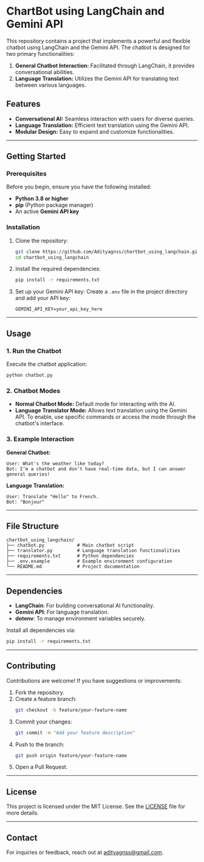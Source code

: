 # ChartBot using LangChain and Gemini API

This repository contains a project that implements a powerful and flexible chatbot using LangChain and the Gemini API. The chatbot is designed for two primary functionalities:

1. **General Chatbot Interaction:** Facilitated through LangChain, it provides conversational abilities.
2. **Language Translation:** Utilizes the Gemini API for translating text between various languages.

## Features

- **Conversational AI:** Seamless interaction with users for diverse queries.
- **Language Translation:** Efficient text translation using the Gemini API.
- **Modular Design:** Easy to expand and customize functionalities.

---

## Getting Started

### Prerequisites

Before you begin, ensure you have the following installed:

- **Python 3.8 or higher**
- **pip** (Python package manager)
- An active **Gemini API key**

### Installation

1. Clone the repository:
   ```bash
   git clone https://github.com/Adityagnss/chartbot_using_langchain.git
   cd chartbot_using_langchain
   ```

2. Install the required dependencies:
   ```bash
   pip install -r requirements.txt
   ```

3. Set up your Gemini API key:
   Create a `.env` file in the project directory and add your API key:
   ```env
   GEMINI_API_KEY=your_api_key_here
   ```

---

## Usage

### 1. Run the Chatbot
Execute the chatbot application:
```bash
python chatbot.py
```

### 2. Chatbot Modes

- **Normal Chatbot Mode:** Default mode for interacting with the AI.
- **Language Translator Mode:** Allows text translation using the Gemini API. To enable, use specific commands or access the mode through the chatbot's interface.

### 3. Example Interaction

**General Chatbot:**
```
User: What's the weather like today?
Bot: I’m a chatbot and don’t have real-time data, but I can answer general queries!
```

**Language Translation:**
```
User: Translate "Hello" to French.
Bot: "Bonjour"
```

---

## File Structure

```plaintext
chartbot_using_langchain/
├── chatbot.py            # Main chatbot script
├── translator.py         # Language translation functionalities
├── requirements.txt      # Python dependencies
├── .env.example          # Example environment configuration
└── README.md             # Project documentation
```

---

## Dependencies

- **LangChain**: For building conversational AI functionality.
- **Gemini API**: For language translation.
- **dotenv**: To manage environment variables securely.

Install all dependencies via:
```bash
pip install -r requirements.txt
```

---

## Contributing

Contributions are welcome! If you have suggestions or improvements:

1. Fork the repository.
2. Create a feature branch:
   ```bash
   git checkout -b feature/your-feature-name
   ```
3. Commit your changes:
   ```bash
   git commit -m "Add your feature description"
   ```
4. Push to the branch:
   ```bash
   git push origin feature/your-feature-name
   ```
5. Open a Pull Request.

---

## License

This project is licensed under the MIT License. See the [LICENSE](LICENSE) file for more details.

---

## Contact

For inquiries or feedback, reach out at [adityagnss@gmail.com](mailto:adityagnss@gmail.com).
